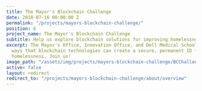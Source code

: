 ```yaml
---
title: The Mayor's Blockchain Challenge
date: 2018-07-16 00:00:00 Z
permalink: "/projects/mayors-blockchain-challenge/"
position: 6
project_name: The Mayor's Blockchain Challenge
subtitle: Help us explore blockchain solutions for improving homelessness services
excerpt: The Mayor's Office, Innovation Office, and Dell Medical School are exploring
  ways that blockchain technologies can create a secure, permanent ID for those experiencing
  homelessness. Join us!
image_path: "/assets/img/projects/mayors-blockchain-challenge/BCChallenge3.jpg"
active: false
layout: redirect
redirect_to: "/projects/mayors-blockchain-challenge/about/overview"
---
```


